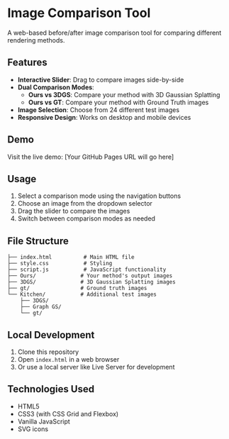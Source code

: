 # Image Comparison Tool

A web-based before/after image comparison tool for comparing different rendering methods.

## Features

- **Interactive Slider**: Drag to compare images side-by-side
- **Dual Comparison Modes**:
  - **Ours vs 3DGS**: Compare your method with 3D Gaussian Splatting
  - **Ours vs GT**: Compare your method with Ground Truth images
- **Image Selection**: Choose from 24 different test images
- **Responsive Design**: Works on desktop and mobile devices

## Demo

Visit the live demo: [Your GitHub Pages URL will go here]

## Usage

1. Select a comparison mode using the navigation buttons
2. Choose an image from the dropdown selector
3. Drag the slider to compare the images
4. Switch between comparison modes as needed

## File Structure

```
├── index.html          # Main HTML file
├── style.css           # Styling
├── script.js           # JavaScript functionality
├── Ours/              # Your method's output images
├── 3DGS/              # 3D Gaussian Splatting images
├── gt/                # Ground truth images
└── Kitchen/           # Additional test images
    ├── 3DGS/
    ├── Graph GS/
    └── gt/
```

## Local Development

1. Clone this repository
2. Open `index.html` in a web browser
3. Or use a local server like Live Server for development

## Technologies Used

- HTML5
- CSS3 (with CSS Grid and Flexbox)
- Vanilla JavaScript
- SVG icons
